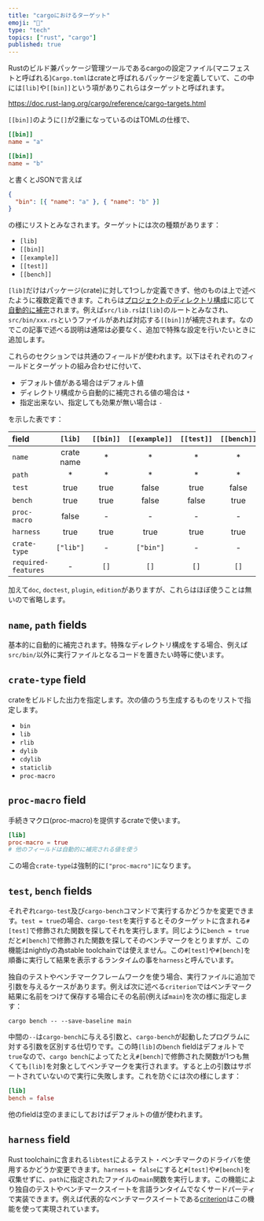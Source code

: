 ```yaml
---
title: "cargoにおけるターゲット"
emoji: "🎯"
type: "tech"
topics: ["rust", "cargo"]
published: true
---
```


Rustのビルド兼パッケージ管理ツールであるcargoの設定ファイル(マニフェストと呼ばれる)`Cargo.toml`はcrateと呼ばれるパッケージを定義していて、この中には`[lib]`や`[[bin]]`という項がありこれらはターゲットと呼ばれます。

https://doc.rust-lang.org/cargo/reference/cargo-targets.html

`[[bin]]`のように`[]`が2重になっているのはTOMLの仕様で、

```toml:Cargo.toml
[[bin]]
name = "a"

[[bin]]
name = "b"
```

と書くとJSONで言えば

```json
{
  "bin": [{ "name": "a" }, { "name": "b" }]
}
```

の様にリストとみなされます。ターゲットには次の種類があります：

- `[lib]`
- `[[bin]]`
- `[[example]]`
- `[[test]]`
- `[[bench]]`

`[lib]`だけはパッケージ(crate)に対して1つしか定義できず、他のものは上で述べたように複数定義できます。これらは[プロジェクトのディレクトリ構成](https://doc.rust-lang.org/cargo/guide/project-layout.html)に応じて[自動的に補完](https://doc.rust-lang.org/cargo/reference/cargo-targets.html#target-auto-discovery)されます。例えば`src/lib.rs`は`[lib]`のルートとみなされ、`src/bin/xxx.rs`というファイルがあれば対応する`[[bin]]`が補完されます。なのでこの記事で述べる説明は通常は必要なく、追加で特殊な設定を行いたいときに追加します。

これらのセクションでは共通のフィールドが使われます。以下はそれぞれのフィールドとターゲットの組み合わせに付いて、

- デフォルト値がある場合はデフォルト値
- ディレクトリ構成から自動的に補完される値の場合は `*`
- 指定出来ない、指定しても効果が無い場合は `-`

を示した表です：

| field               | `[lib]`      | `[[bin]]` | `[[example]]` | `[[test]]` | `[[bench]]` |
|:--------------------|:------------:|:---------:|:-------------:|:----------:|:-----------:|
| `name`              | crate name   | *         | *             | *          | *           |
| `path`              | *            | *         | *             | *          | *           |
| `test`              | true         | true      | false         | true       | false       |
| `bench`             | true         | true      | false         | false      | true        |
| `proc-macro`        | false        | -         | -             | -          | -           |
| `harness`           | true         | true      | true          | true       | true        |
| `crate-type`        | `["lib"]`    | -         | `["bin"]`     | -          | -           |
| `required-features` | -            | `[]`      | `[]`          | `[]`       | `[]`        |

加えて`doc`, `doctest`, `plugin`, `edition`がありますが、これらはほぼ使うことは無いので省略します。

`name`, `path` fields
----------------------
基本的に自動的に補完されます。特殊なディレクトリ構成をする場合、例えば`src/bin/`以外に実行ファイルとなるコードを置きたい時等に使います。

`crate-type` field
-------------------
crateをビルドした出力を指定します。次の値のうち生成するものをリストで指定します。

- `bin`
- `lib`
- `rlib`
- `dylib`
- `cdylib`
- `staticlib`
- `proc-macro`

`proc-macro` field
-------------------
手続きマクロ(proc-macro)を提供するcrateで使います。

```toml
[lib]
proc-macro = true
# 他のフィールドは自動的に補完される値を使う
```

この場合`crate-type`は強制的に`["proc-macro"]`になります。

`test`, `bench` fields
-----------------------
それぞれ`cargo-test`及び`cargo-bench`コマンドで実行するかどうかを変更できます。`test = true`の場合、`cargo-test`を実行するとそのターゲットに含まれる`#[test]`で修飾された関数を探してそれを実行します。同じように`bench = true`だと`#[bench]`で修飾された関数を探してそのベンチマークをとりますが、この機能はnightlyの為stable toolchainでは使えません。この`#[test]`や`#[bench]`を順番に実行して結果を表示するランタイムの事を`harness`と呼んでいます。

独自のテストやベンチマークフレームワークを使う場合、実行ファイルに追加で引数を与えるケースがあります。例えば次に述べる`criterion`ではベンチマーク結果に名前をつけて保存する場合にその名前(例えば`main`)を次の様に指定します：

```shell
cargo bench -- --save-baseline main
```

中間の`--`は`cargo-bench`に与える引数と、`cargo-bench`が起動したプログラムに対する引数を区別する仕切りです。この時`[lib]`の`bench` fieldはデフォルトで`true`なので、`cargo bench`によってたとえ`#[bench]`で修飾された関数が1つも無くても`[lib]`を対象としてベンチマークを実行されます。すると上の引数はサポートされていないので実行に失敗します。これを防ぐには次の様にします：

```toml:Cargo.toml
[lib]
bench = false
```

他のfieldは空のままにしておけばデフォルトの値が使われます。

`harness` field
----------------
Rust toolchainに含まれる`libtest`によるテスト・ベンチマークのドライバを使用するかどうか変更できます。`harness = false`にすると`#[test]`や`#[bench]`を収集せずに、`path`に指定されたファイルの`main`関数を実行します。この機能により独自のテストやベンチマークスイートを言語ランタイムでなくサードパーティで実装できます。例えば代表的なベンチマークスイートである[criterion](https://github.com/bheisler/criterion.rs)はこの機能を使って実現されています。

